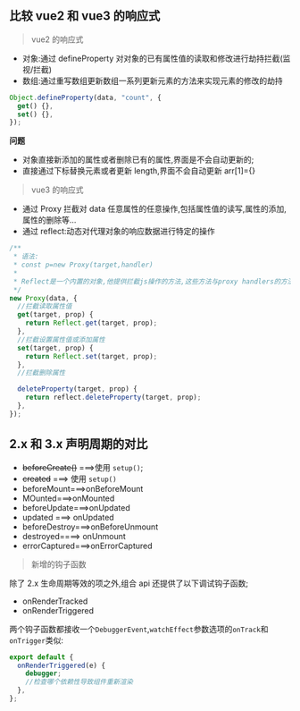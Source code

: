## 比较 vue2 和 vue3 的响应式

> vue2 的响应式

- 对象:通过 defineProperty 对对象的已有属性值的读取和修改进行劫持拦截(监视/拦截)
- 数组:通过重写数组更新数组一系列更新元素的方法来实现元素的修改的劫持

```jsx
Object.defineProperty(data, "count", {
  get() {},
  set() {},
});
```

**问题**

- 对象直接新添加的属性或者删除已有的属性,界面是不会自动更新的;
- 直接通过下标替换元素或者更新 length,界面不会自动更新 arr[1]={}

> vue3 的响应式

- 通过 Proxy 拦截对 data 任意属性的任意操作,包括属性值的读写,属性的添加,属性的删除等...
- 通过 reflect:动态对代理对象的响应数据进行特定的操作

```jsx
/**
 * 语法:
 * const p=new Proxy(target,handler)
 *
 * Reflect是一个内置的对象,他提供拦截js操作的方法,这些方法与proxy handlers的方法相同,Reflect不是一个函数对象,因此他是不可构造的,也就是不能new,里面是静态方法进行调用.
 */
new Proxy(data, {
  //拦截读取属性值
  get(target, prop) {
    return Reflect.get(target, prop);
  },
  //拦截设置属性值或添加属性
  set(target, prop) {
    return Reflect.set(target, prop);
  },
  //拦截删除属性

  deleteProperty(target, prop) {
    return reflect.deleteProperty(target, prop);
  },
});
```

## 2.x 和 3.x 声明周期的对比

- ~~beforeCreate()~~ ===>使用 `setup()`;
- ~~created~~ ===> 使用 `setup()`
- beforeMount===>onBeforeMount
- MOunted===>onMounted
- beforeUpdate===>onUpdated
- updated ===> onUpdated
- beforeDestroy===>onBeforeUnmount
- destroyed====> onUnmount
- errorCaptured===>onErrorCaptured

> 新增的钩子函数

除了 2.x 生命周期等效的项之外,组合 api 还提供了以下调试钩子函数;

- onRenderTracked
- onRenderTriggered

两个钩子函数都接收一个`DebuggerEvent`,`watchEffect`参数选项的`onTrack`和`onTrigger`类似:

```jsx
export default {
  onRenderTriggered(e) {
    debugger;
    //检查哪个依赖性导致组件重新渲染
  },
};
```
